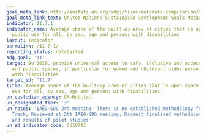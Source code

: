 ```yaml
---
goal_meta_link: http://unstats.un.org/sdgs/files/metadata-compilation/Metadata-Goal-11.pdf
goal_meta_link_text: United Nations Sustainable Development Goals Metadata (pdf 2066kB)
indicator: 11.7.1
indicator_name: Average share of the built-up area of cities that is open space for
  public use for all, by sex, age and persons with disabilities
layout: indicator
permalink: /11-7-1/
reporting_status: notstarted
sdg_goal: '11'
target: By 2030, provide universal access to safe, inclusive and accessible, green
  and public spaces, in particular for women and children, older persons and persons
  with disabilities
target_id: '11.7'
title: Average share of the built-up area of cities that is open space for public
  use for all, by sex, age and persons with disabilities
un_custodian_agency: UN-Habitat
un_designated_tier: '3'
un_notes: 'IAEG-SDG 3rd meeting: There is no established methodology for the indicatorFast
  Track; Reviewed at 5th IAEG-SDG meeting; Request finalised methodology development
  and results of pilot studies'
un_sd_indicator_code: C110701
---
```

